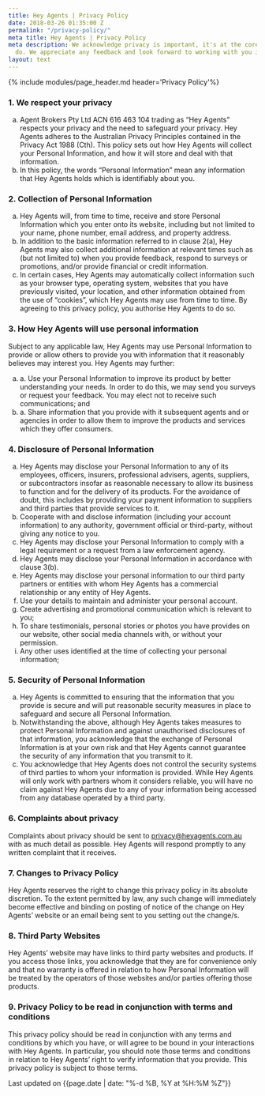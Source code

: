 ```yaml
---
title: Hey Agents | Privacy Policy
date: 2018-03-26 01:35:00 Z
permalink: "/privacy-policy/"
meta title: Hey Agents | Privacy Policy
meta description: We acknowledge privacy is important, it's at the core of what we
  do. We appreciate any feedback and look forward to working with you in the future.
layout: text
---
```


{% include modules/page_header.md header='Privacy Policy'%}
<div class="container py-5">
<div class="row">
<div class="col-12 col-lg-8 offset-lg-2">
<h3>1. We respect your privacy</h3>
<ol type="a">
<li>Agent Brokers Pty Ltd ACN 616 463 104 trading as “Hey Agents” respects your privacy and the need to safeguard your privacy. Hey Agents adheres to the Australian Privacy Principles contained in the Privacy Act 1988 (Cth). This policy sets out how Hey Agents will collect your Personal Information, and how it will store and deal with that information.</li>
<li>In this policy, the words “Personal Information” mean any information that Hey Agents holds which is identifiably about you.</li>
</ol>
<h3>2. Collection of Personal Information</h3>
<ol type="a">
<li>Hey Agents will, from time to time, receive and store Personal Information which you enter onto its website, including but not limited to your name, phone number, email address, and property address.
</li>
<li>In addition to the basic information referred to in clause 2(a), Hey Agents may also collect additional information at relevant times such as (but not limited to) when you provide feedback, respond to surveys or promotions, and/or provide financial or credit information.</li>
<li>In certain cases, Hey Agents may automatically collect information such as your browser type, operating system, websites that you have previously visited, your location, and other information obtained from the use of “cookies”, which Hey Agents may use from time to time. By agreeing to this privacy policy, you authorise Hey Agents to do so.</li>
</ol>
<h3>3. How Hey Agents will use personal information</h3>
<p>Subject to any applicable law, Hey Agents may use Personal Information to provide or allow others to provide you with information that it reasonably believes may interest you. Hey Agents may further:</p>
<ol type="a">
<li>a. Use your Personal Information to improve its product by better understanding your needs. In order to do this, we may send you surveys or request your feedback. You may elect not to receive such communications; and</li>
<li>a. Share information that you provide with it subsequent agents and or agencies in order to allow them to improve the products and services which they offer consumers.</li>
</ol>
<h3>4. Disclosure of Personal Information</h3>
<ol type="a">
<li>Hey Agents may disclose your Personal Information to any of its employees, officers, insurers, professional advisers, agents, suppliers, or subcontractors insofar as reasonable necessary to allow its business to function and for the delivery of its products. For the avoidance of doubt, this includes by providing your payment information to suppliers and third parties that provide services to it.</li>
<li>Cooperate with and disclose information (including your account information) to any authority, government official or third-party, without giving any notice to you.</li>
<li>Hey Agents may disclose your Personal Information to comply with a legal requirement or a request from a law enforcement agency.</li>

<li>Hey Agents may disclose your Personal Information in accordance with clause 3(b).</li>

<li>Hey Agents may disclose your personal information to our third party partners or entities with whom Hey Agents has a commercial relationship or any entity of Hey Agents.</li>

<li>Use your details to maintain and administer your personal account.</li>

<li>Create advertising and promotional communication which is relevant to you;</li>

<li>To share testimonials, personal stories or photos you have provides on our website, other social media channels with, or without your permission.</li>

<li>Any other uses identified at the time of collecting your personal information;</li>
</ol>
<h3>5. Security of Personal Information</h3>
<ol type="a">
<li>Hey Agents is committed to ensuring that the information that you provide is secure and will put reasonable security measures in place to safeguard and secure all Personal Information.
</li>
<li>Notwithstanding the above, although Hey Agents takes measures to protect Personal Information and against unauthorised disclosures of that information, you acknowledge that the exchange of Personal Information is at your own risk and that Hey Agents cannot guarantee the security of any information that you transmit to it.</li>
<li>You acknowledge that Hey Agents does not control the security systems of third parties to whom your information is provided. While Hey Agents will only work with partners whom it considers reliable, you will have no claim against Hey Agents due to any of your information being accessed from any database operated by a third party.</li>
</ol>
<h3>6. Complaints about privacy</h3>
<p>Complaints about privacy should be sent to <a href="mailto:privacy@heyagents.com.au">privacy@heyagents.com.au</a> with as much detail as possible. Hey Agents will respond promptly to any written complaint that it receives.</p>
<h3>7. Changes to Privacy Policy</h3>
<p>Hey Agents reserves the right to change this privacy policy in its absolute discretion. To the extent permitted by law, any such change will immediately become effective and binding on posting of notice of the change on Hey Agents’ website or an email being sent to you setting out the change/s.</p>
<h3>8. Third Party Websites</h3>
<p>Hey Agents’ website may have links to third party websites and products. If you access those links, you acknowledge that they are for convenience only and that no warranty is offered in relation to how Personal Information will be treated by the operators of those websites and/or parties offering those products.</p>
<h3>9. Privacy Policy to be read in conjunction with terms and conditions</h3>
<p>This privacy policy should be read in conjunction with any terms and conditions by which you have, or will agree to be bound in your interactions with Hey Agents. In particular, you should note those terms and conditions in relation to Hey Agents’ right to verify information that you provide. This privacy policy is subject to those terms.</p>
<p class="text-muted mt-4">Last updated on {{page.date | date: "%-d %B, %Y at %H:%M %Z"}}</p>
</div>
</div>
</div>